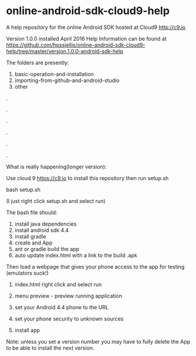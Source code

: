 # online-android-sdk-cloud9-help
A help repository for the online Android SDK hosted at Cloud9 http://c9.io


Version 1.0.0 installed April 2016 Help Information can be found at https://github.com/hpssjellis/online-android-sdk-cloud9-help/tree/master/version.1.0.0-android-sdk-help

The folders are presently:

1. basic-operation-and-installation
1. importing-from-github-and-android-studio
1. other










.

.

.

.

.

.

What is really happening(longer version):

Use cloud 9 https://c9.io to install this repository then run setup.sh

bash setup.sh

(I just right click setup.sh and select run)

The bash file should:
1. install java dependencies
2. install android sdk 4.4
3. install gradle
4. create and App
5. ant or gradle build the app
6. auto update index.html with a link to the build .apk


Then load a webpage that gives your phone access to the app for testing (emulators suck!)

1. index.html right click and select run

1. menu preview - preview running application

1. set your Android 4.4 phone to the URL

1. set your phone security to unknown sources

1. install app





Note: unless you set a version number you may have to fully delete the App to be able to install the next version.
